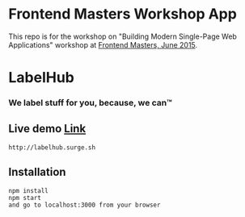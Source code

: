 # Frontend Masters Workshop App

This repo is for the workshop on "Building Modern Single-Page Web Applications" workshop at [Frontend Masters, June 2015](https://frontendmasters.com/workshops/web-apps/).

# LabelHub

### We label stuff for you, because, we can™

## Live demo [Link](http://labelhub.surge.sh)
```
http://labelhub.surge.sh
```

## Installation
```
npm install
npm start
and go to localhost:3000 from your browser
```
